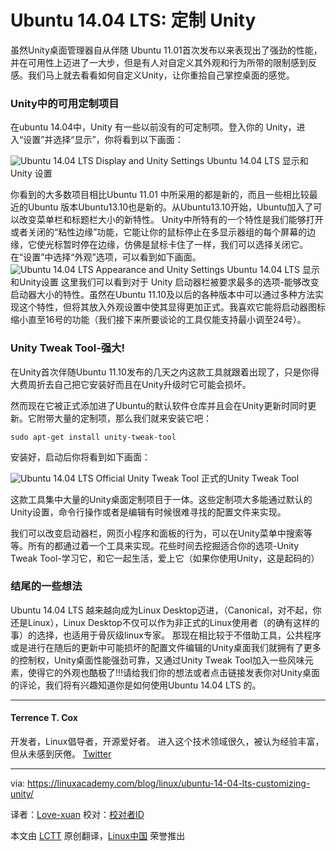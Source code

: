  Ubuntu 14.04 LTS: 定制 Unity
================================================================================
虽然Unity桌面管理器自从伴随 Ubuntu 11.01首次发布以来表现出了强劲的性能，并在可用性上迈进了一大步，但是有人对自定义其外观和行为所带的限制感到反感。我们马上就去看看如何自定义Unity，让你重拾自己掌控桌面的感觉。
### Unity中的可用定制项目 ###

在ubuntu 14.04中，Unity 有一些以前没有的可定制项。登入你的 Unity，进入“设置”并选择“显示”，你将看到以下画面：

![Ubuntu 14.04 LTS Display and Unity Settings](https://linuxacademy.com/blog/wp-content/uploads/2014/06/unitysettings.png)
Ubuntu 14.04 LTS 显示和 Unity 设置

你看到的大多数项目相比Ubuntu 11.01 中所采用的都是新的，而且一些相比较最近的Ubuntu 版本Ubuntu13.10也是新的。从Ubuntu13.10开始，Ubuntu加入了可以改变菜单栏和标题栏大小的新特性。
Unity中所特有的一个特性是我们能够打开或者关闭的“粘性边缘”功能，它能让你的鼠标停止在多显示器组的每个屏幕的边缘，它使光标暂时停在边缘，仿佛是鼠标卡住了一样，我们可以选择关闭它。
在“设置”中选择“外观”选项，可以看到如下画面。
![Ubuntu 14.04 LTS Appearance and Unity Settings](https://linuxacademy.com/blog/wp-content/uploads/2014/06/unityappearance.png)
	Ubuntu 14.04 LTS  显示和Unity设置
这里我们可以看到对于 Unity 启动器栏被要求最多的选项-能够改变启动器大小的特性。虽然在Ubuntu 11.10及以后的各种版本中可以通过多种方法实现这个特性，但将其放入外观设置中使其显得更加正式。我喜欢它能将启动器图标缩小直至16号的功能（我们接下来所要谈论的工具仅能支持最小调至24号）。
### Unity Tweak Tool-强大! ###

在Unity首次伴随Ubuntu 11.10发布的几天之内这款工具就跟着出现了，只是你得大费周折去自己把它安装好而且在Unity升级时它可能会损坏。
  
然而现在它被正式添加进了Ubuntu的默认软件仓库并且会在Unity更新时同时更新。它附带大量的定制项，那么我们就来安装它吧：

    sudo apt-get install unity-tweak-tool

安装好，启动后你将看到如下画面：

![Ubuntu 14.04 LTS Official Unity Tweak Tool](https://linuxacademy.com/blog/wp-content/uploads/2014/06/unitytweaktool.png)
     正式的Unity Tweak Tool

这款工具集中大量的Unity桌面定制项目于一体。这些定制项大多能通过默认的Unity设置，命令行操作或者是编辑有时候很难寻找的配置文件来实现。

我们可以改变启动器栏，网页小程序和面板的行为，可以在Unity菜单中搜索等等。所有的都通过着一个工具来实现。花些时间去挖掘适合你的选项-Unity Tweak Tool-学习它，和它一起生活，爱上它（如果你使用Unity，这是起码的）

### 结尾的一些想法 ###

Ubuntu 14.04 LTS 越来越向成为Linux Desktop迈进，（Canonical，对不起，你还是Linux），Linux Desktop不仅可以作为非正式的Linux使用者（的确有这样的事）的选择，也适用于骨灰级linux专家。
那现在相比较于不借助工具，公共程序或是进行在随后的更新中可能损坏的配置文件编辑的Unity桌面我们就拥有了更多的控制权，Unity桌面性能强劲可靠，又通过Unity Tweak Tool加入一些风味元素，使得它的外观也酷极了!!!请给我们你的想法或者点击链接发表你对Unity桌面的评论，我们将有兴趣知道你是如何使用Ubuntu 14.04 LTS 的。


----------

#### Terrence T. Cox ####
开发者，Linux倡导者，开源爱好者。 进入这个技术领域很久，被认为经验丰富，但从未感到厌倦。
[Twitter][1]

--------------------------------------------------------------------------------

via: https://linuxacademy.com/blog/linux/ubuntu-14-04-lts-customizing-unity/

译者：[Love-xuan](https://github.com/译者ID) 校对：[校对者ID](https://github.com/校对者ID)

本文由 [LCTT](https://github.com/LCTT/TranslateProject) 原创翻译，[Linux中国](http://linux.cn/) 荣誉推出

[1]:https://twitter.com/mourngrymtc/
